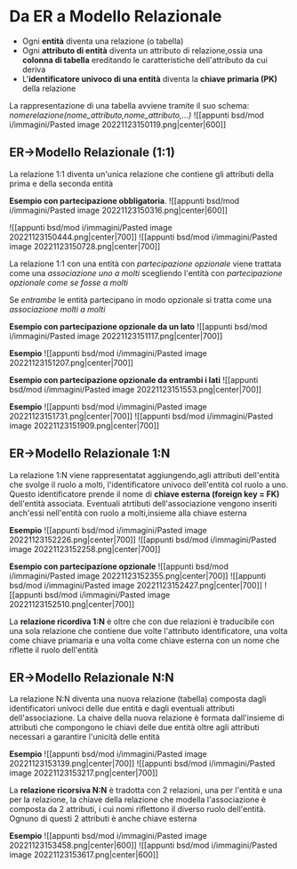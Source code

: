 # Da ER a Modello Relazionale

- Ogni **entità** diventa una relazione (o tabella)
- Ogni **attributo di entità** diventa un attributo di relazione,ossia una **colonna di tabella** ereditando le caratteristiche dell'attributo da cui deriva
- L'**identificatore univoco di una entità** diventa la **chiave primaria (PK)** della relazione

La rappresentazione di una tabella avviene tramite il suo schema: 
_nomerelazione(nome_attributo,nome_attributo,...)_
![[appunti bsd/mod i/immagini/Pasted image 20221123150119.png|center|600]]

## ER->Modello Relazionale (1:1)

La relazione 1:1 diventa un'unica relazione che contiene gli attributi della prima e della seconda entità

**Esempio con partecipazione obbligatoria**.
![[appunti bsd/mod i/immagini/Pasted image 20221123150316.png|center|600]]


![[appunti bsd/mod i/immagini/Pasted image 20221123150444.png|center|700]]
![[appunti bsd/mod i/immagini/Pasted image 20221123150728.png|center|700]]

La relazione 1:1 con una entità con _partecipazione opzionale_ viene trattata come una _associazione uno a molti_ scegliendo l'entità con _partecipazione opzionale come se fosse a molti_

Se _entrambe_ le entità partecipano in modo opzionale si tratta come una _associazione molti a molti_

**Esempio con partecipazione opzionale da un lato**
![[appunti bsd/mod i/immagini/Pasted image 20221123151117.png|center|700]]

**Esempio**
![[appunti bsd/mod i/immagini/Pasted image 20221123151207.png|center|700]]

**Esempio con partecipazione opzionale da entrambi i lati**
![[appunti bsd/mod i/immagini/Pasted image 20221123151553.png|center|700]]

**Esempio**
![[appunti bsd/mod i/immagini/Pasted image 20221123151731.png|center|700]]
![[appunti bsd/mod i/immagini/Pasted image 20221123151909.png|center|700]]

## ER->Modello Relazionale 1:N

La relazione 1:N viene rappresentatat aggiungendo,agli attributi dell'entità che svolge il ruolo a molti, l'identificatore univoco dell'entità col ruolo a uno. Questo identificatore prende il nome di **chiave esterna (foreign key = FK)** dell'entità associata. Eventuali atrtibuti dell'associazione vengono inseriti anch'essi nell'entità con ruolo a molti,insieme alla chiave esterna

**Esempio**
![[appunti bsd/mod i/immagini/Pasted image 20221123152226.png|center|700]]
![[appunti bsd/mod i/immagini/Pasted image 20221123152258.png|center|700]]

**Esempio con partecipazione opzionale**
![[appunti bsd/mod i/immagini/Pasted image 20221123152355.png|center|700]]
![[appunti bsd/mod i/immagini/Pasted image 20221123152427.png|center|700]]
![[appunti bsd/mod i/immagini/Pasted image 20221123152510.png|center|700]]

La **relazione ricordiva 1:N** è oltre che con due relazioni è traducibile con una sola relazione che contiene due volte l'attributo identificatore, una volta come chiave priamaria e una volta come chiave esterna con un nome che riflette il ruolo dell'entità

## ER->Modello Relazionale N:N

La relazione N:N diventa una nuova relazione (tabella) composta dagli identificatori univoci delle due entità e dagli eventuali attributi dell'associazione. La chaive della nuova relazione è formata dall'insieme di attributi che compongono le chiavi delle due entità oltre agli attributi necessari a garantire l'unicità delle entità

**Esempio**
![[appunti bsd/mod i/immagini/Pasted image 20221123153139.png|center|700]]
![[appunti bsd/mod i/immagini/Pasted image 20221123153217.png|center|700]]

La **relazione ricorsiva N:N** è tradotta con 2 relazioni, una per l'entità e una per la relazione, la chiave della relazione che modella l'associazione è composta da 2 attributi, i cui nomi riflettono il diverso ruolo dell'entità. Ognuno di questi 2 attributi è anche chiave esterna

**Esempio**
![[appunti bsd/mod i/immagini/Pasted image 20221123153458.png|center|600]]
![[appunti bsd/mod i/immagini/Pasted image 20221123153617.png|center|600]]














